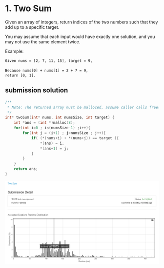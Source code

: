 # 1. Two Sum

Given an array of integers, return indices of the two numbers such that they add up to a specific target.

You may assume that each input would have exactly one solution, and you may not use the same element twice.

Example:
```
Given nums = [2, 7, 11, 15], target = 9,

Because nums[0] + nums[1] = 2 + 7 = 9,
return [0, 1].
```


## submission solution

```c
/**
 * Note: The returned array must be malloced, assume caller calls free().
 */
int* twoSum(int* nums, int numsSize, int target) {
    int *ans = (int *)malloc(8);
    for(int i=0 ; i<(numsSize-1) ;i++){
        for(int j = (i+1) ; j<numsSize ; j++){
            if( (*(nums+i) + *(nums+j)) == target ){
                *(ans) = i;
                *(ans+1) = j;
            }
        }
    }
    return ans;
}
```

![Two Sum](./Two_Sum.png)
